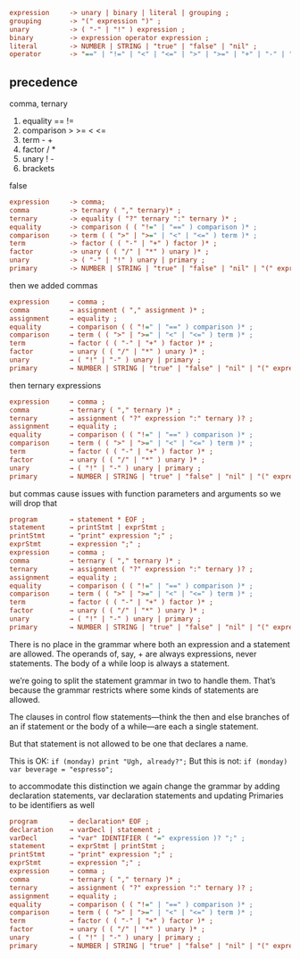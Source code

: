 ```cfg
expression     -> unary | binary | literal | grouping ;
grouping       -> "(" expression ")" ;
unary          -> ( "-" | "!" ) expression ;
binary         -> expression operator expression ;
literal        -> NUMBER | STRING | "true" | "false" | "nil" ;
operator       -> "==" | "!=" | "<" | "<=" | ">" | ">=" | "+" | "-" | "*" | "/" ;
```

## precedence
comma, ternary
1. equality == != 
2. comparison > >= < <=
3. term - +
4. factor / *
5. unary ! -
6. brackets

false

```cfg
expression     -> comma;
comma          -> ternary ( "," ternary)* ;
ternary        -> equality ( "?" ternary ":" ternary )* ;
equality       -> comparison ( ( "!=" | "==" ) comparison )* ;
comparison     -> term ( ( ">" | ">=" | "<" | "<=" ) term )* ;
term           -> factor ( ( "-" | "+" ) factor )* ;
factor         -> unary ( ( "/" | "*" ) unary )* ;
unary          -> ( "-" | "!" ) unary | primary ;
primary        -> NUMBER | STRING | "true" | "false" | "nil" | "(" expression ")";
```
then we added commas
```cfg  
expression     → comma ;  
comma          → assignment ( "," assignment )* ;  
assignment     → equality ;  
equality       → comparison ( ( "!=" | "==" ) comparison )* ;  
comparison     → term ( ( ">" | ">=" | "<" | "<=" ) term )* ;  
term           → factor ( ( "-" | "+" ) factor )* ;  
factor         → unary ( ( "/" | "*" ) unary )* ;  
unary          → ( "!" | "-" ) unary | primary ;  
primary        → NUMBER | STRING | "true" | "false" | "nil" | "(" expression ")" ;  
```  
then ternary expressions
```cfg  
expression     → comma ;  
comma          → ternary ( "," ternary )* ;  
ternary        → assignment ( "?" expression ":" ternary )? ;  
assignment     → equality ;  
equality       → comparison ( ( "!=" | "==" ) comparison )* ;  
comparison     → term ( ( ">" | ">=" | "<" | "<=" ) term )* ;  
term           → factor ( ( "-" | "+" ) factor )* ;  
factor         → unary ( ( "/" | "*" ) unary )* ;  
unary          → ( "!" | "-" ) unary | primary ;  
primary        → NUMBER | STRING | "true" | "false" | "nil" | "(" expression ")" ;  
```

but commas cause issues with function parameters and arguments so we will drop that

```cfg 
program        → statement * EOF ;
statement      → printStmt | exprStmt ;
printStmt      → "print" expression ";" ;
exprStmt       → expression ";" ;
expression     → comma ;  
comma          → ternary ( "," ternary )* ;  
ternary        → assignment ( "?" expression ":" ternary )? ;  
assignment     → equality ;  
equality       → comparison ( ( "!=" | "==" ) comparison )* ;  
comparison     → term ( ( ">" | ">=" | "<" | "<=" ) term )* ;  
term           → factor ( ( "-" | "+" ) factor )* ;  
factor         → unary ( ( "/" | "*" ) unary )* ;  
unary          → ( "!" | "-" ) unary | primary ;  
primary        → NUMBER | STRING | "true" | "false" | "nil" | "(" expression ")" ;  
```

There is no place in the grammar where both an expression and a statement are allowed.
The operands of, say, + are always expressions, never statements. The body of a while loop is always a statement.

we’re going to split the statement grammar in two to handle them.
That’s because the grammar restricts where some kinds of statements are allowed.

The clauses in control flow statements—think the then and else branches of an if statement or the body of a while—are each a single statement.

But that statement is not allowed to be one that declares a name.

This is OK:
`if (monday) print "Ugh, already?";`
But this is not:
`if (monday) var beverage = "espresso";`

to accommodate this distinction we again change the grammar by adding declaration statements,
var declaration statements and updating Primaries to be identifiers as well
```cfg  
program        → declaration* EOF ;
declaration    → varDecl | statement ;
varDecl        → "var" IDENTIFIER ( "=" expression )? ";" ;
statement      → exprStmt | printStmt ;
printStmt      → "print" expression ";" ;
exprStmt       → expression ";" ;
expression     → comma ;  
comma          → ternary ( "," ternary )* ;  
ternary        → assignment ( "?" expression ":" ternary )? ;  
assignment     → equality ;  
equality       → comparison ( ( "!=" | "==" ) comparison )* ;  
comparison     → term ( ( ">" | ">=" | "<" | "<=" ) term )* ;  
term           → factor ( ( "-" | "+" ) factor )* ;  
factor         → unary ( ( "/" | "*" ) unary )* ;  
unary          → ( "!" | "-" ) unary | primary ;  
primary        → NUMBER | STRING | "true" | "false" | "nil" | "(" expression ")" | IDENTIFIER ;  
```